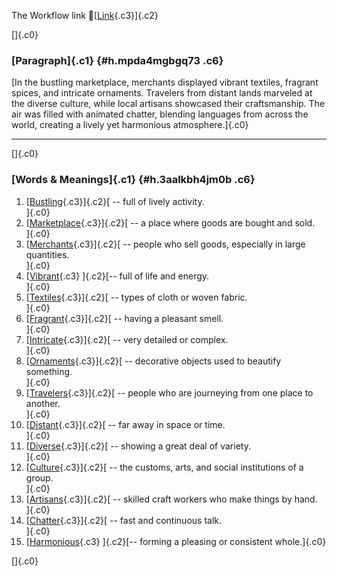 The Workflow link
👏[[Link](https://www.google.com/url?q=http://www.google.com&sa=D&source=editors&ust=1759796329909056&usg=AOvVaw2-8I7ihzm4jhjB4QjkqFfY){.c3}]{.c2}

[]{.c0}

### [Paragraph]{.c1} {#h.mpda4mgbgq73 .c6}

[In the bustling marketplace, merchants displayed vibrant textiles,
fragrant spices, and intricate ornaments. Travelers from distant lands
marveled at the diverse culture, while local artisans showcased their
craftsmanship. The air was filled with animated chatter, blending
languages from across the world, creating a lively yet harmonious
atmosphere.]{.c0}

------------------------------------------------------------------------

[]{.c0}

### [Words & Meanings]{.c1} {#h.3aalkbh4jm0b .c6}

1.  [[Bustling](https://www.google.com/url?q=http://www.google.com&sa=D&source=editors&ust=1759796329910556&usg=AOvVaw07MxE3YbdwTvD4BopKID2C){.c3}]{.c2}[ --
    full of lively activity.\
    ]{.c0}
2.  [[Marketplace](https://www.google.com/url?q=http://www.google.com&sa=D&source=editors&ust=1759796329910933&usg=AOvVaw3_ufa0B6AGrSBuORs0DcCx){.c3}]{.c2}[ --
    a place where goods are bought and sold.\
    ]{.c0}
3.  [[Merchants](https://www.google.com/url?q=http://www.google.com&sa=D&source=editors&ust=1759796329911261&usg=AOvVaw03t5X3Sg7Xe0eOkAzIy1Sj){.c3}]{.c2}[ --
    people who sell goods, especially in large quantities.\
    ]{.c0}
4.  [[Vibrant](https://www.google.com/url?q=http://www.google.com&sa=D&source=editors&ust=1759796329911616&usg=AOvVaw1h93GYRIdaCnaXypnIj3uu){.c3}
    ]{.c2}[-- full of life and energy.\
    ]{.c0}
5.  [[Textiles](https://www.google.com/url?q=http://www.google.com&sa=D&source=editors&ust=1759796329911943&usg=AOvVaw2PVsvPlcRtP7YKYBpBchqA){.c3}]{.c2}[ --
    types of cloth or woven fabric.\
    ]{.c0}
6.  [[Fragrant](https://www.google.com/url?q=http://www.google.com&sa=D&source=editors&ust=1759796329912220&usg=AOvVaw0djOif19uuSJal1mwg9lGP){.c3}]{.c2}[ --
    having a pleasant smell.\
    ]{.c0}
7.  [[Intricate](https://www.google.com/url?q=http://www.google.com&sa=D&source=editors&ust=1759796329912467&usg=AOvVaw09YXKeeOanJLBfZNrzZJR3){.c3}]{.c2}[ --
    very detailed or complex.\
    ]{.c0}
8.  [[Ornaments](https://www.google.com/url?q=http://www.google.com&sa=D&source=editors&ust=1759796329912832&usg=AOvVaw14a6exMsf_FoqTsEKHnJ9_){.c3}]{.c2}[ --
    decorative objects used to beautify something.\
    ]{.c0}
9.  [[Travelers](https://www.google.com/url?q=http://www.google.com&sa=D&source=editors&ust=1759796329913245&usg=AOvVaw0XNjxCkwQ0X7fJ5EC2QAFQ){.c3}]{.c2}[ --
    people who are journeying from one place to another.\
    ]{.c0}
10. [[Distant](https://www.google.com/url?q=http://www.google.com&sa=D&source=editors&ust=1759796329913665&usg=AOvVaw2UiSp-Cl9CWRReyJsQSfCN){.c3}]{.c2}[ --
    far away in space or time.\
    ]{.c0}
11. [[Diverse](https://www.google.com/url?q=http://www.google.com&sa=D&source=editors&ust=1759796329914002&usg=AOvVaw3yy9kWV6I0LOo71gEyl4JC){.c3}]{.c2}[ --
    showing a great deal of variety.\
    ]{.c0}
12. [[Culture](https://www.google.com/url?q=http://www.google.com&sa=D&source=editors&ust=1759796329914346&usg=AOvVaw1aYszPwNHYvudbuNmZwUfI){.c3}]{.c2}[ --
    the customs, arts, and social institutions of a group.\
    ]{.c0}
13. [[Artisans](https://www.google.com/url?q=http://www.google.com&sa=D&source=editors&ust=1759796329914774&usg=AOvVaw2BCMEhrQmNr_Bw4OPj65q2){.c3}]{.c2}[ --
    skilled craft workers who make things by hand.\
    ]{.c0}
14. [[Chatter](https://www.google.com/url?q=http://www.google.com&sa=D&source=editors&ust=1759796329915158&usg=AOvVaw1ueLHNioW6Xwtr_AW-LnFZ){.c3}]{.c2}[ --
    fast and continuous talk.\
    ]{.c0}
15. [[Harmonious](https://www.google.com/url?q=http://www.google.com&sa=D&source=editors&ust=1759796329915457&usg=AOvVaw2yr2KXr_SImdWqMNgiDdiW){.c3}
    ]{.c2}[-- forming a pleasing or consistent whole.]{.c0}

[]{.c0}
